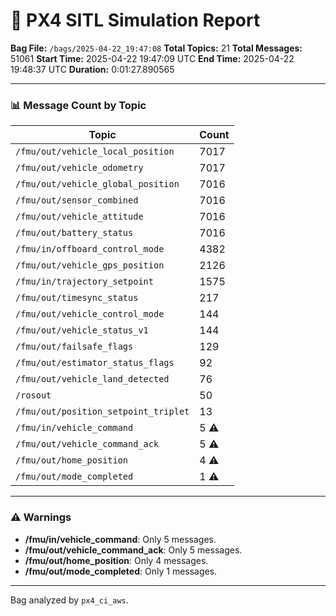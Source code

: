 📝 PX4 SITL Simulation Report
================================
**Bag File:** `/bags/2025-04-22_19:47:08`
**Total Topics:** 21
**Total Messages:** 51061
**Start Time:** 2025-04-22 19:47:09 UTC
**End Time:** 2025-04-22 19:48:37 UTC
**Duration:** 0:01:27.890565

---

### 📊 Message Count by Topic

| Topic | Count |
|-------|-------|
| `/fmu/out/vehicle_local_position` | 7017 |
| `/fmu/out/vehicle_odometry` | 7017 |
| `/fmu/out/vehicle_global_position` | 7016 |
| `/fmu/out/sensor_combined` | 7016 |
| `/fmu/out/vehicle_attitude` | 7016 |
| `/fmu/out/battery_status` | 7016 |
| `/fmu/in/offboard_control_mode` | 4382 |
| `/fmu/out/vehicle_gps_position` | 2126 |
| `/fmu/in/trajectory_setpoint` | 1575 |
| `/fmu/out/timesync_status` | 217 |
| `/fmu/out/vehicle_control_mode` | 144 |
| `/fmu/out/vehicle_status_v1` | 144 |
| `/fmu/out/failsafe_flags` | 129 |
| `/fmu/out/estimator_status_flags` | 92 |
| `/fmu/out/vehicle_land_detected` | 76 |
| `/rosout` | 50 |
| `/fmu/out/position_setpoint_triplet` | 13 |
| `/fmu/in/vehicle_command` | 5 ⚠️ |
| `/fmu/out/vehicle_command_ack` | 5 ⚠️ |
| `/fmu/out/home_position` | 4 ⚠️ |
| `/fmu/out/mode_completed` | 1 ⚠️ |

---
### ⚠️ Warnings

- **/fmu/in/vehicle_command**: Only 5 messages.
- **/fmu/out/vehicle_command_ack**: Only 5 messages.
- **/fmu/out/home_position**: Only 4 messages.
- **/fmu/out/mode_completed**: Only 1 messages.

---
Bag analyzed by `px4_ci_aws`.